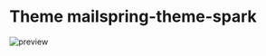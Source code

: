 # Theme mailspring-theme-spark

![preview](https://user-images.githubusercontent.com/56288694/153437467-9bf874e7-5afb-4d1a-bab5-3402e080796a.jpeg)

